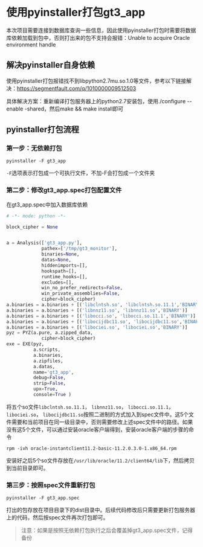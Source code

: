 使用pyinstaller打包gt3_app
===

本次项目需要连接到数据库查询一些信息，因此使用pyinstaller打包时需要将数据库依赖加载到包中，否则打出来的包不支持会报错：Unable to acquire Oracle environment handle

## 解决pyinstaller自身依赖

使用pyinstaller打包报错找不到libpython2.7mu.so.1.0等文件，参考以下链接解决：https://segmentfault.com/q/1010000009512503

具体解决方案：重新编译打包服务器上的python2.7安装包，使用./configure --enable -shared，然后make && make install即可

## pyinstaller打包流程

### 第一步：无依赖打包

```shell
pyinstaller -F gt3_app
```

`-F`选项表示打包成一个可执行文件，不加-F会打包成一个文件夹

### 第二步：修改gt3_app.spec打包配置文件

在gt3_app.spec中加入数据库依赖

```python
# -*- mode: python -*-

block_cipher = None


a = Analysis(['gt3_app.py'],
             pathex=['/tmp/gt3_monitor'],
             binaries=None,
             datas=None,
             hiddenimports=[],
             hookspath=[],
             runtime_hooks=[],
             excludes=[],
             win_no_prefer_redirects=False,
             win_private_assemblies=False,
             cipher=block_cipher)
a.binaries = a.binaries + [('libclntsh.so', 'libclntsh.so.11.1','BINARY')]
a.binaries = a.binaries + [('libnnz11.so', 'libnnz11.so','BINARY')]
a.binaries = a.binaries + [('libocci.so', 'libocci.so.11.1','BINARY')]
a.binaries = a.binaries + [('libocijdbc11.so', 'libocijdbc11.so','BINARY')]
a.binaries = a.binaries + [('libociei.so', 'libociei.so','BINARY')]
pyz = PYZ(a.pure, a.zipped_data,
             cipher=block_cipher)
exe = EXE(pyz,
          a.scripts,
          a.binaries,
          a.zipfiles,
          a.datas,
          name='gt3_app',
          debug=False,
          strip=False,
          upx=True,
          console=True )

```

将五个so文件`libclntsh.so.11.1`，  `libnnz11.so`，  `libocci.so.11.1`，  `libociei.so`，  `libocijdbc11.so`按照二进制的方式加入到spec文件中。这5个文件需要和当前项目在同一级目录中，否则需要修改上述spec文件中的路径。如果没有这5个文件，可以通过安装oracle客户端得到，安装oracle客户端的步骤的命令

```shell
rpm -ivh oracle-instantclient11.2-basic-11.2.0.3.0-1.x86_64.rpm
```

安装好之后5个so文件存放在`/usr/lib/oracle/11.2/client64/lib`下，然后拷贝到当前目录即可。

### 第三步：按照spec文件重新打包

```shell
pyinstaller -F gt3_app.spec
```

打出的包存放在项目目录下的dist目录中。后续代码修改后只需要更新打包服务器上的代码，然后按spec文件再次打包即可。

> 注意：如果是按照无依赖打包执行之后会覆盖掉gt3_app.spec文件，记得备份
